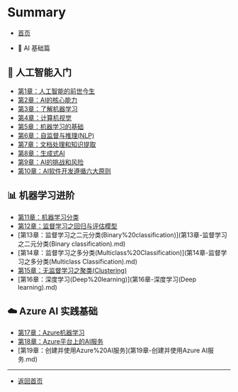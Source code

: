# Summary

- [首页](README.md)

- 📘 AI 基础篇

## 🧠 人工智能入门

* [第1章：人工智能的前世今生](第1章-人工智能的前世今生.md)
* [第2章：AI的核心能力](第2章-AI的核心能力.md)
* [第3章：了解机器学习](第3章-了解机器学习.md)
* [第4章：计算机视觉](第4章-计算机视觉.md)
* [第5章：机器学习的基础](第5章-机器学习的基础.md)
* [第6章：自监督与推理(NLP)](第6章-自监督与推理(NLP).md)
* [第7章：文档处理和知识提取](第7章-文档处理和知识提取.md)
* [第8章：生成式AI](第8章-生成式AI.md)
* [第9章：AI的挑战和风险](第9章-AI的挑战和风险.md)
* [第10章：AI软件开发遵循六大原则](第10章-AI软件开发遵循六大原则.md)

## 📊 机器学习进阶

* [第11章：机器学习分类](第11章-机器学习分类.md)
* [第12章：监督学习之回归与评估模型](第12章-监督学习之回归与评估模型.md)
* [第13章：监督学习之二元分类(Binary%20classification)](第13章-监督学习之二元分类(Binary classification).md)
* [第14章：监督学习之多分类(Multiclass%20Classification)](第14章-监督学习之多分类(Multiclass Classification).md)
* [第15章：无监督学习之聚类(Clustering)](第15章-无监督学习之聚类(Clustering).md)
* [第16章：深度学习(Deep%20learning)](第16章-深度学习(Deep learning).md)

## ☁️ Azure AI 实践基础

* [第17章：Azure机器学习](第17章-Azure机器学习.md)
* [第18章：Azure平台上的AI服务](第18章-Azure平台上的AI服务.md)
* [第19章：创建并使用Azure%20AI服务](第19章-创建并使用Azure AI服务.md)

---

* [返回首页](../README.md)
